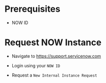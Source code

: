 # Prerequisites

* NOW ID

# Request NOW Instance

* Navigate to https://support.servicenow.com

* Login using your `NOW ID`

* Request a `New Internal Instance Request`